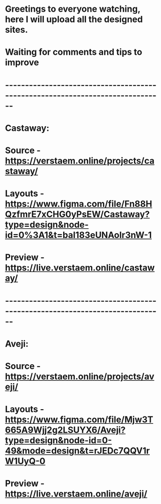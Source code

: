 # Greetings to everyone watching, here I will upload all the designed sites.
# Waiting for comments and tips to improve
# ------------------------------------------------------------------------------
# Castaway: 
# Source - https://verstaem.online/projects/castaway/
# Layouts - https://www.figma.com/file/Fn88HQzfmrE7xCHG0yPsEW/Castaway?type=design&node-id=0%3A1&t=baI183eUNAoIr3nW-1
# Preview - https://live.verstaem.online/castaway/
# ------------------------------------------------------------------------------
# Aveji:
# Source - https://verstaem.online/projects/aveji/
# Layouts - https://www.figma.com/file/Mjw3T665A9Wjj2g2LSUYX6/Aveji?type=design&node-id=0-49&mode=design&t=rJEDc7QQV1rW1UyQ-0
# Preview - https://live.verstaem.online/aveji/
